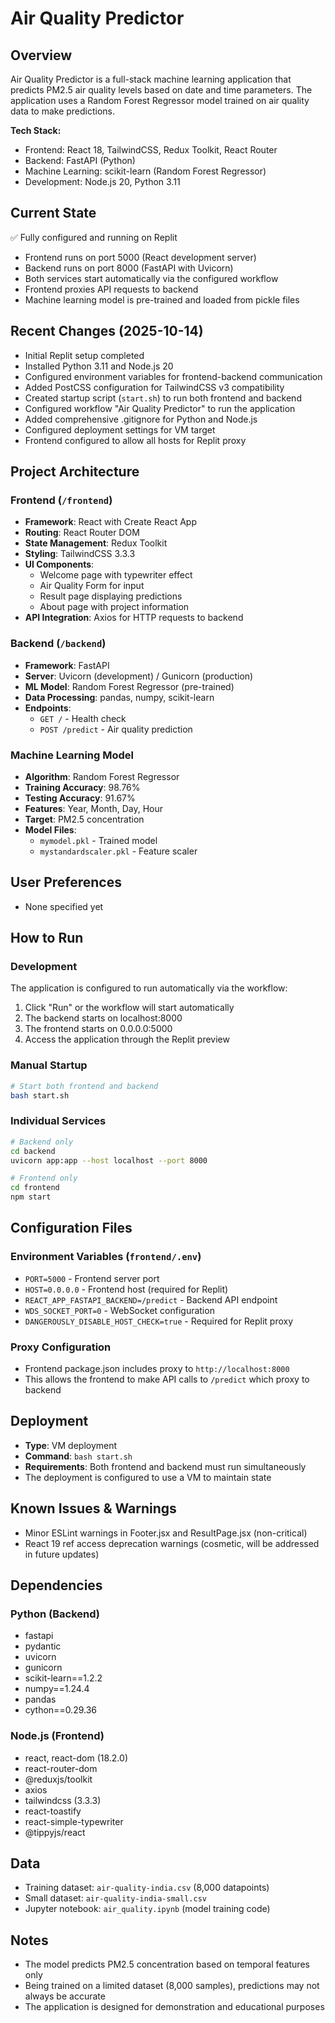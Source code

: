 # Air Quality Predictor

## Overview
Air Quality Predictor is a full-stack machine learning application that predicts PM2.5 air quality levels based on date and time parameters. The application uses a Random Forest Regressor model trained on air quality data to make predictions.

**Tech Stack:**
- Frontend: React 18, TailwindCSS, Redux Toolkit, React Router
- Backend: FastAPI (Python)
- Machine Learning: scikit-learn (Random Forest Regressor)
- Development: Node.js 20, Python 3.11

## Current State
✅ Fully configured and running on Replit
- Frontend runs on port 5000 (React development server)
- Backend runs on port 8000 (FastAPI with Uvicorn)
- Both services start automatically via the configured workflow
- Frontend proxies API requests to backend
- Machine learning model is pre-trained and loaded from pickle files

## Recent Changes (2025-10-14)
- Initial Replit setup completed
- Installed Python 3.11 and Node.js 20
- Configured environment variables for frontend-backend communication
- Added PostCSS configuration for TailwindCSS v3 compatibility
- Created startup script (`start.sh`) to run both frontend and backend
- Configured workflow "Air Quality Predictor" to run the application
- Added comprehensive .gitignore for Python and Node.js
- Configured deployment settings for VM target
- Frontend configured to allow all hosts for Replit proxy

## Project Architecture

### Frontend (`/frontend`)
- **Framework**: React with Create React App
- **Routing**: React Router DOM
- **State Management**: Redux Toolkit
- **Styling**: TailwindCSS 3.3.3
- **UI Components**: 
  - Welcome page with typewriter effect
  - Air Quality Form for input
  - Result page displaying predictions
  - About page with project information
- **API Integration**: Axios for HTTP requests to backend

### Backend (`/backend`)
- **Framework**: FastAPI
- **Server**: Uvicorn (development) / Gunicorn (production)
- **ML Model**: Random Forest Regressor (pre-trained)
- **Data Processing**: pandas, numpy, scikit-learn
- **Endpoints**:
  - `GET /` - Health check
  - `POST /predict` - Air quality prediction

### Machine Learning Model
- **Algorithm**: Random Forest Regressor
- **Training Accuracy**: 98.76%
- **Testing Accuracy**: 91.67%
- **Features**: Year, Month, Day, Hour
- **Target**: PM2.5 concentration
- **Model Files**: 
  - `mymodel.pkl` - Trained model
  - `mystandardscaler.pkl` - Feature scaler

## User Preferences
- None specified yet

## How to Run

### Development
The application is configured to run automatically via the workflow:
1. Click "Run" or the workflow will start automatically
2. The backend starts on localhost:8000
3. The frontend starts on 0.0.0.0:5000
4. Access the application through the Replit preview

### Manual Startup
```bash
# Start both frontend and backend
bash start.sh
```

### Individual Services
```bash
# Backend only
cd backend
uvicorn app:app --host localhost --port 8000

# Frontend only
cd frontend
npm start
```

## Configuration Files

### Environment Variables (`frontend/.env`)
- `PORT=5000` - Frontend server port
- `HOST=0.0.0.0` - Frontend host (required for Replit)
- `REACT_APP_FASTAPI_BACKEND=/predict` - Backend API endpoint
- `WDS_SOCKET_PORT=0` - WebSocket configuration
- `DANGEROUSLY_DISABLE_HOST_CHECK=true` - Required for Replit proxy

### Proxy Configuration
- Frontend package.json includes proxy to `http://localhost:8000`
- This allows the frontend to make API calls to `/predict` which proxy to backend

## Deployment
- **Type**: VM deployment
- **Command**: `bash start.sh`
- **Requirements**: Both frontend and backend must run simultaneously
- The deployment is configured to use a VM to maintain state

## Known Issues & Warnings
- Minor ESLint warnings in Footer.jsx and ResultPage.jsx (non-critical)
- React 19 ref access deprecation warnings (cosmetic, will be addressed in future updates)

## Dependencies

### Python (Backend)
- fastapi
- pydantic
- uvicorn
- gunicorn
- scikit-learn==1.2.2
- numpy==1.24.4
- pandas
- cython==0.29.36

### Node.js (Frontend)
- react, react-dom (18.2.0)
- react-router-dom
- @reduxjs/toolkit
- axios
- tailwindcss (3.3.3)
- react-toastify
- react-simple-typewriter
- @tippyjs/react

## Data
- Training dataset: `air-quality-india.csv` (8,000 datapoints)
- Small dataset: `air-quality-india-small.csv`
- Jupyter notebook: `air_quality.ipynb` (model training code)

## Notes
- The model predicts PM2.5 concentration based on temporal features only
- Being trained on a limited dataset (8,000 samples), predictions may not always be accurate
- The application is designed for demonstration and educational purposes
